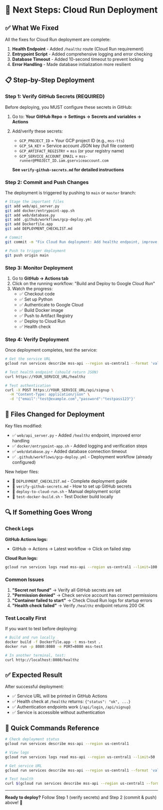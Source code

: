 # 🚀 Next Steps: Cloud Run Deployment

## ✅ What We Fixed

All the fixes for Cloud Run deployment are complete:

1. **Health Endpoint** - Added `/healthz` route (Cloud Run requirement)
2. **Entrypoint Script** - Added comprehensive logging and error checking
3. **Database Timeout** - Added 10-second timeout to prevent locking
4. **Error Handling** - Made database initialization more resilient

## 📋 Step-by-Step Deployment

### Step 1: Verify GitHub Secrets (REQUIRED)

Before deploying, you MUST configure these secrets in GitHub:

1. Go to: **Your GitHub Repo → Settings → Secrets and variables → Actions**

2. Add/verify these secrets:
   - `GCP_PROJECT_ID` = Your GCP project ID (e.g., `mss-tts`)
   - `GCP_SA_KEY` = Service account JSON key (full file content)
   - `GCP_ARTIFACT_REGISTRY` = `mss` (or your registry name)
   - `GCP_SERVICE_ACCOUNT_EMAIL` = `mss-runner@PROJECT_ID.iam.gserviceaccount.com`

   **See `verify-github-secrets.md` for detailed instructions**

### Step 2: Commit and Push Changes

The deployment is triggered by pushing to `main` or `master` branch:

```bash
# Stage the important files
git add web/api_server.py
git add docker/entrypoint-app.sh
git add web/database.py
git add .github/workflows/gcp-deploy.yml
git add Dockerfile.app
git add DEPLOYMENT_CHECKLIST.md

# Commit
git commit -m "Fix Cloud Run deployment: Add healthz endpoint, improve entrypoint logging, fix database timeout"

# Push to trigger deployment
git push origin main
```

### Step 3: Monitor Deployment

1. Go to **GitHub → Actions tab**
2. Click on the running workflow: "Build and Deploy to Google Cloud Run"
3. Watch the progress:
   - ✅ Checkout code
   - ✅ Set up Python
   - ✅ Authenticate to Google Cloud
   - ✅ Build Docker image
   - ✅ Push to Artifact Registry
   - ✅ Deploy to Cloud Run
   - ✅ Health check

### Step 4: Verify Deployment

Once deployment completes, test the service:

```bash
# Get the service URL
gcloud run services describe mss-api --region us-central1 --format 'value(status.url)'

# Test health endpoint (should return JSON)
curl https://YOUR_SERVICE_URL/healthz

# Test authentication
curl -X POST https://YOUR_SERVICE_URL/api/signup \
  -H "Content-Type: application/json" \
  -d '{"email":"test@example.com","password":"testpass123"}'
```

## 📁 Files Changed for Deployment

Key files modified:
- ✅ `web/api_server.py` - Added `/healthz` endpoint, improved error handling
- ✅ `docker/entrypoint-app.sh` - Added logging and verification steps
- ✅ `web/database.py` - Added database connection timeout
- ✅ `.github/workflows/gcp-deploy.yml` - Deployment workflow (already configured)

New helper files:
- 📄 `DEPLOYMENT_CHECKLIST.md` - Complete deployment guide
- 📄 `verify-github-secrets.md` - How to set up GitHub secrets
- 📄 `deploy-to-cloud-run.sh` - Manual deployment script
- 📄 `test-docker-build.sh` - Test Docker build locally

## 🔍 If Something Goes Wrong

### Check Logs

**GitHub Actions logs:**
- GitHub → Actions → Latest workflow → Click on failed step

**Cloud Run logs:**
```bash
gcloud run services logs read mss-api --region us-central1 --limit=100
```

### Common Issues

1. **"Secret not found"** → Verify all GitHub secrets are set
2. **"Permission denied"** → Check service account has correct permissions
3. **"Container failed to start"** → Check Cloud Run logs for startup errors
4. **"Health check failed"** → Verify `/healthz` endpoint returns 200 OK

### Test Locally First

If you want to test before deploying:

```bash
# Build and run locally
docker build -f Dockerfile.app -t mss-test .
docker run -p 8080:8080 -e PORT=8080 mss-test

# In another terminal, test:
curl http://localhost:8080/healthz
```

## ✅ Expected Result

After successful deployment:
- ✅ Service URL will be printed in GitHub Actions
- ✅ Health check at `/healthz` returns: `{"status": "ok", ...}`
- ✅ Authentication endpoints work (`/api/login`, `/api/signup`)
- ✅ Service is accessible without authentication

## 🎯 Quick Commands Reference

```bash
# Check deployment status
gcloud run services describe mss-api --region us-central1

# View logs
gcloud run services logs read mss-api --region us-central1 --limit=50

# Get service URL
gcloud run services describe mss-api --region us-central1 --format 'value(status.url)'

# Test health
curl $(gcloud run services describe mss-api --region us-central1 --format 'value(status.url)')/healthz
```

---

**Ready to deploy?** Follow Step 1 (verify secrets) and Step 2 (commit & push) above! 🚀


